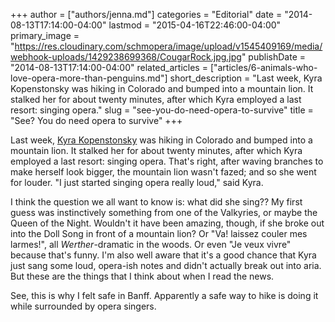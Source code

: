 +++
author = ["authors/jenna.md"]
categories = "Editorial"
date = "2014-08-13T17:14:00-04:00"
lastmod = "2015-04-16T22:46:00-04:00"
primary_image = "https://res.cloudinary.com/schmopera/image/upload/v1545409169/media/webhook-uploads/1429238699368/CougarRock.jpg.jpg"
publishDate = "2014-08-13T17:14:00-04:00"
related_articles = ["articles/6-animals-who-love-opera-more-than-penguins.md"]
short_description = "Last week, Kyra Kopenstonsky was hiking in Colorado and bumped into a mountain lion. It stalked her for about twenty minutes, after which Kyra employed a last resort: singing opera."
slug = "see-you-do-need-opera-to-survive"
title = "See? You do need opera to survive"
+++

Last week, [Kyra Kopenstonsky](http://www.outdoorlife.com/blogs/newshound/colorado-hiker-sings-opera-fends-mountain-lion-attack) was hiking in Colorado and bumped into a mountain lion. It stalked her for about twenty minutes, after which Kyra employed a last resort: singing opera. That's right, after waving branches to make herself look bigger, the mountain lion wasn't fazed; and so she went for louder. "I just started singing opera really loud," said Kyra.

I think the question we all want to know is: what did she sing?? My first guess was instinctively something from one of the Valkyries, or maybe the Queen of the Night. Wouldn't it have been amazing, though, if she broke out into the Doll Song in front of a mountain lion? Or "Va! laissez couler mes larmes!", all _Werther_-dramatic in the woods. Or even "Je veux vivre" because that's funny. I'm also well aware that it's a good chance that Kyra just sang some loud, opera-ish notes and didn't actually break out into aria. But these are the things that I think about when I read the news.

See, this is why I felt safe in Banff. Apparently a safe way to hike is doing it while surrounded by opera singers.
